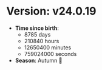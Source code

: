 # Version: v24.0.19
- **Time since birth**:
  - 8785 days
  - 210840 hours
  - 12650400 minutes
  - 759024000 seconds
- **Season**: Autumn 🍁
